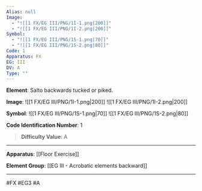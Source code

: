 ```yaml
---
Alias: null
Image:
  - "![[1 FX/EG III/PNG/1I-1.png|200]]"
  - "![[1 FX/EG III/PNG/1I-2.png|200]]"
Symbol:
  - "![[1 FX/EG III/PNG/1S-1.png|70]]"
  - "![[1 FX/EG III/PNG/1S-2.png|80]]"
Code: 1
Apparatus: FX
EG: III
DV: A
Type: ""
---
```

**Element**: Salto backwards tucked or piked.

**Image**:
![[1 FX/EG III/PNG/1I-1.png|200]]
![[1 FX/EG III/PNG/1I-2.png|200]]

**Symbol**:
![[1 FX/EG III/PNG/1S-1.png|70]]
![[1 FX/EG III/PNG/1S-2.png|80]]

**Code Identification Number**: 1

>**Difficulty Value**: A

___
**Apparatus**: [[Floor Exercise]]

**Element Group**: [[EG III - Acrobatic elements backward]]
___
#FX #EG3 #A
